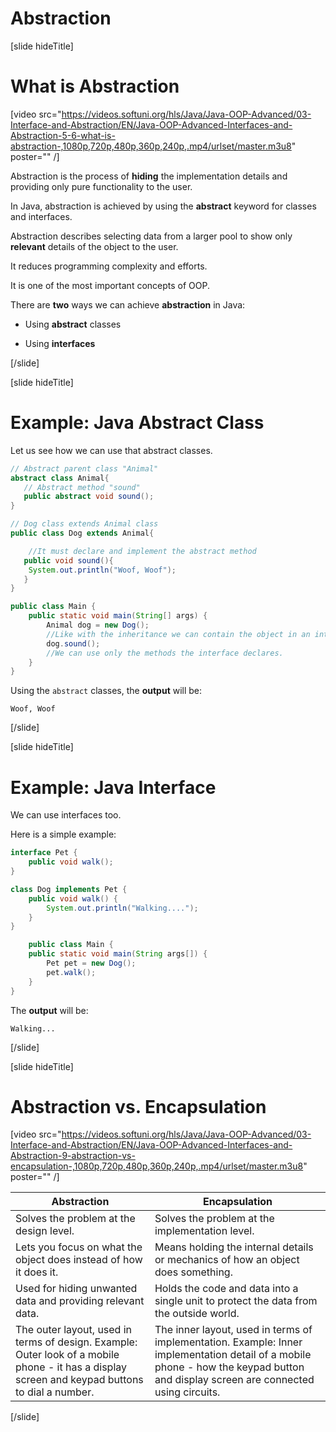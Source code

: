 # Abstraction

[slide hideTitle]

# What is Abstraction

[video src="https://videos.softuni.org/hls/Java/Java-OOP-Advanced/03-Interface-and-Abstraction/EN/Java-OOP-Advanced-Interfaces-and-Abstraction-5-6-what-is-abstraction-,1080p,720p,480p,360p,240p,.mp4/urlset/master.m3u8" poster="" /]

Abstraction is the process of **hiding** the implementation details and providing only pure functionality to the user.

In Java, abstraction is achieved by using the **abstract** keyword for classes and interfaces.

Abstraction describes selecting data from a larger pool to show only **relevant** details of the object to the user.

It reduces programming complexity and efforts. 

It is one of the most important concepts of OOP.


There are **two** ways we can achieve **abstraction** in Java:

- Using **abstract** classes

- Using **interfaces**

[/slide]


[slide hideTitle]
# Example: Java Abstract Class

Let us see how we can use that abstract classes.

``` java
// Abstract parent class "Animal"
abstract class Animal{
   // Abstract method "sound"
   public abstract void sound();
}
```

``` java
// Dog class extends Animal class
public class Dog extends Animal{

    //It must declare and implement the abstract method
   public void sound(){
	System.out.println("Woof, Woof");
   }
}
```

``` java
public class Main {
    public static void main(String[] args) {
        Animal dog = new Dog(); 
        //Like with the inheritance we can contain the object in an interface that it implements.
        dog.sound();
        //We can use only the methods the interface declares.
    }
}
```

Using the `abstract` classes, the **output** will be:

``` 
Woof, Woof
```
[/slide]


[slide hideTitle]
# Example: Java Interface

We can use interfaces too.

Here is a simple example:

``` java
interface Pet {
    public void walk();
}
```

``` java
class Dog implements Pet {
    public void walk() {
        System.out.println("Walking....");
    }
}
```

``` java
    public class Main {
    public static void main(String args[]) {
        Pet pet = new Dog();
        pet.walk();
    }
}
```

The **output** will be:

```
Walking...
```


[/slide]

[slide hideTitle]
# Abstraction vs. Encapsulation

[video src="https://videos.softuni.org/hls/Java/Java-OOP-Advanced/03-Interface-and-Abstraction/EN/Java-OOP-Advanced-Interfaces-and-Abstraction-9-abstraction-vs-encapsulation-,1080p,720p,480p,360p,240p,.mp4/urlset/master.m3u8" poster="" /]

|**Abstraction**|**Encapsulation**|
|---|---|
|Solves the problem at the design level.|Solves the problem at the implementation level.|
|Lets you focus on what the object does instead of how it does it.|Means holding the internal details or mechanics of how an object does something.|
|Used for hiding unwanted data and providing relevant data.|Holds the code and data into a single unit to protect the data from the outside world.|
|The outer layout, used in terms of design. Example: Outer look of a mobile phone - it has a display screen and keypad buttons to dial a number.|The inner layout, used in terms of implementation. Example: Inner implementation detail of a mobile phone - how the keypad button and display screen are connected using circuits.|
[/slide]
